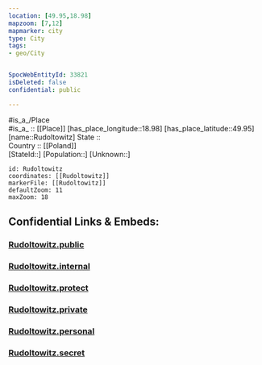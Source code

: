 ```yaml
---
location: [49.95,18.98] 
mapzoom: [7,12] 
mapmarker: city 
type: City
tags:
- geo/City


SpocWebEntityId: 33821
isDeleted: false
confidential: public

---
```

#is_a_/Place  
#is_a_ :: [[Place]] 
[has_place_longitude::18.98] 
[has_place_latitude::49.95] 
[name::Rudoltowitz] 
State ::  
Country :: [[Poland]]  
[StateId::] 
[Population::] 
[Unknown::] 


```leaflet
id: Rudoltowitz
coordinates: [[Rudoltowitz]] 
markerFile: [[Rudoltowitz]] 
defaultZoom: 11 
maxZoom: 18
```


## Confidential Links & Embeds: 

### [Rudoltowitz.public](/_public/\Earth\Continent\Europe\Europe~East\Poland\Provinces~Poland\Silesian\CityRudoltowitz.public.md) 

### [Rudoltowitz.internal](/_internal/\Earth\Continent\Europe\Europe~East\Poland\Provinces~Poland\Silesian\CityRudoltowitz.internal.md) 

### [Rudoltowitz.protect](/_protect/\Earth\Continent\Europe\Europe~East\Poland\Provinces~Poland\Silesian\CityRudoltowitz.protect.md) 

### [Rudoltowitz.private](/_private/\Earth\Continent\Europe\Europe~East\Poland\Provinces~Poland\Silesian\CityRudoltowitz.private.md) 

### [Rudoltowitz.personal](/_personal/\Earth\Continent\Europe\Europe~East\Poland\Provinces~Poland\Silesian\CityRudoltowitz.personal.md) 

### [Rudoltowitz.secret](/_secret/\Earth\Continent\Europe\Europe~East\Poland\Provinces~Poland\Silesian\CityRudoltowitz.secret.md)

